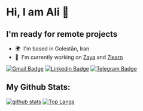 # Hi, I am Ali 👋

## I'm ready for remote projects
* 🌍  I'm based in Golestān, Iran
* 🚀  I'm currently working on [Zaya](http://zaya.io) and [7learn](https://7learn.com)

[![Gmail Badge](https://img.shields.io/badge/-alikhosravi175@gmail.com-c14438?style=flat&logo=Gmail&logoColor=white&link=mailto:alikhosravi175@gmail.com)](mailto:alikhosravi175@gmail.com)
[![Linkedin Badge](https://img.shields.io/badge/-Ali%20Khosravi-0072b1?style=flat&logo=Linkedin&logoColor=white&link=https://linkedin.com/in/ali-khosravi-89779b99/)](https://linkedin.com/in/ali-khosravi-89779b99/) 
[![Telegram Badge](https://img.shields.io/badge/-Telegram-blue?style=flat&logo=telegram&logoColor=white&link=https://t.me/alikhosravidev/)](https://t.me/alikhosravidev/)

## My Github Stats:
[![github stats](https://github-readme-stats.vercel.app/api?username=alikhosravidev)](https://github-readme-stats.vercel.app/api?username=alikhosravidev)
[![Top Langs](https://github-readme-stats.vercel.app/api/top-langs/?username=alikhosravidev&layout=compact)](https://github-readme-stats.vercel.app/api/top-langs/?username=alikhosravidev&layout=compact)
